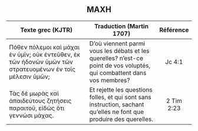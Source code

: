 <h2 align="center">ΜΑΧΗ</h2>

|Texte grec (KJTR)|Traduction (Martin 1707)|Référence|
|-----|-----|:---:
Πόθεν πόλεμοι καὶ μάχαι ἐν ὑμῖν; οὐκ ἐντεῦθεν, ἐκ τῶν ἡδονῶν ὑμῶν τῶν στρατευομένων ἐν τοῖς μέλεσιν ὑμῶν;|D’où viennent parmi vous les débats et les querelles? n’est-ce point de vos voluptés, qui combattent dans vos membres?|Jc 4:1|
Τὰς δὲ μωρὰς καὶ ἀπαιδεύτους ζητήσεις παραιτοῦ, εἰδὼς ὅτι γεννῶσι μάχας.|Et rejette les questions folles, et qui sont sans instruction, sachant qu’elles ne font que produire des querelles.|2 Tim 2:23|
